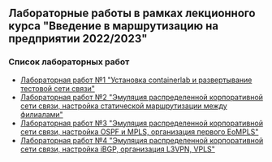 ## Лабораторные работы в рамках лекционного курса "Введение в маршрутизацию на предприятии 2022/2023"
### Список лабораторных работ
- [Лабораторная работ №1 "Установка containerlab и развертывание тестовой сети связи"](labs2022_2023/lab1/lab1.md)
- [Лабораторная работ №2 "Эмуляция распределенной корпоративной сети связи, настройка статической маршрутизации между филиалами"](labs2022_2023/lab2/lab2.md)
- [Лабораторная работ №3 "Эмуляция распределенной корпоративной сети связи, настройка OSPF и MPLS, организация первого EoMPLS"](labs2022_2023/lab3/lab3.md)
- [Лабораторная работ №4 "Эмуляция распределенной корпоративной сети связи, настройка iBGP, организация L3VPN, VPLS"](labs2022_2023/lab4/lab4.md)